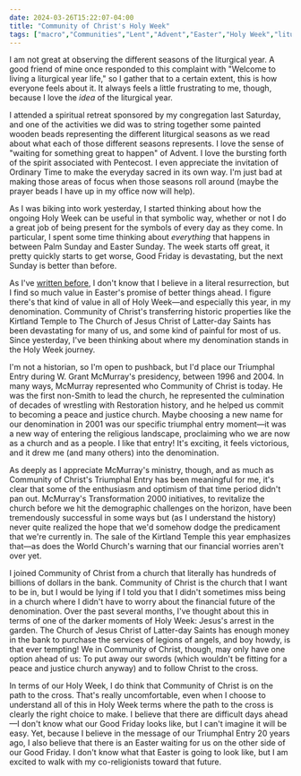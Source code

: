 ```yaml
---
date: 2024-03-26T15:22:07-04:00
title: "Community of Christ's Holy Week"
tags: ["macro","Communities","Lent","Advent","Easter","Holy Week","liturgical calendar","liturgical year","Community of Christ","Kirtland Temple","resurrection","Grant McMurray"]
---
```

I am not great at observing the different seasons of the liturgical year. A good friend of mine once responded to this complaint with "Welcome to living a liturgical year life," so I gather that to a certain extent, this is how everyone feels about it. It always feels a little frustrating to me, though, because I love the *idea* of the liturgical year. 

I attended a spiritual retreat sponsored by my congregation last Saturday, and one of the activities we did was to string together some painted wooden beads representing the different liturgical seasons as we read about what each of those different seasons represents. I love the sense of "waiting for something great to happen" of Advent. I love the bursting forth of the spirit associated with Pentecost. I even appreciate the invitation of Ordinary Time to make the everyday sacred in its own way. I'm just bad at making those areas of focus when those seasons roll around (maybe the prayer beads I have up in my office now will help).

As I was biking into work yesterday, I started thinking about how the ongoing Holy Week can be useful in that symbolic way, whether or not I do a great job of being present for the symbols of every day as they come. In particular, I spent some time thinking about *everything* that happens in between Palm Sunday and Easter Sunday. The week starts off great, it pretty quickly starts to get worse, Good Friday is devastating, but the next Sunday is better than before. 

As I've [written before](https://spencergreenhalgh.com/communities/ted-lasso-and-easter-hope/), I don't know that I believe in a literal resurrection, but I find so much value in Easter's promise of better things ahead. I figure there's that kind of value in all of Holy Week—and especially this year, in my denomination. Community of Christ's transferring historic properties like the Kirtland Temple to The Church of Jesus Christ of Latter-day Saints has been devastating for many of us, and some kind of painful for most of us. Since yesterday, I've been thinking about where my denomination stands in the Holy Week journey.

I'm not a historian, so I'm open to pushback, but I'd place our Triumphal Entry during W. Grant McMurray's presidency, between 1996 and 2004. In many ways, McMurray represented who Community of Christ is today. He was the first non-Smith to lead the church, he represented the culmination of decades of wrestling with Restoration history, and he helped us commit to becoming a peace and justice church. Maybe choosing a new name for our denomination in 2001 was our specific triumphal entry moment—it was a new way of entering the religious landscape, proclaiming who we are now as a church and as a people. I like that entry! It's exciting, it feels victorious, and it drew me (and many others) into the denomination.

As deeply as I appreciate McMurray's ministry, though, and as much as Community of Christ's Triumphal Entry has been meaningful for me, it's clear that some of the enthusiasm and optimism of that time period didn't pan out. McMurray's Transformation 2000 initiatives, to revitalize the church before we hit the demographic challenges on the horizon, have been tremendously successful in some ways but (as I understand the history) never quite realized the hope that we'd somehow dodge the predicament that we're currently in. The sale of the Kirtland Temple this year emphasizes that—as does the World Church's warning that our financial worries aren't over yet.
 
I joined Community of Christ from a church that literally has hundreds of billions of dollars in the bank. Community of Christ is the church that I want to be in, but I would be lying if I told you that I didn't sometimes miss being in a church where I didn't have to worry about the financial future of the denomination. Over the past several months, I've thought about this in terms of one of the darker moments of Holy Week: Jesus's arrest in the garden. The Church of Jesus Christ of Latter-day Saints has enough money in the bank to purchase the services of legions of angels, and boy howdy, is that ever tempting! We in Community of Christ, though, may only have one option ahead of us: To put away our swords (which wouldn't be fitting for a peace and justice church anyway) and to follow Christ to the cross.

In terms of our Holy Week, I do think that Community of Christ is on the path to the cross. That's really uncomfortable, even when I choose to understand all of this in Holy Week terms where the path to the cross is clearly the right choice to make. I believe that there are difficult days ahead—I don't know what our Good Friday looks like, but I can't imagine it will be easy. Yet, because I believe in the message of our Triumphal Entry 20 years ago, I also believe that there is an Easter waiting for us on the other side of our Good Friday. I don't know what that Easter is going to look like, but I am excited to walk with my co-religionists toward that future.